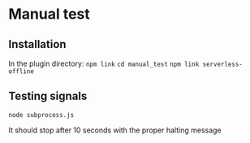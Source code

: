 # Manual test

## Installation

In the plugin directory:
`npm link`
`cd manual_test`
`npm link serverless-offline`

## Testing signals

`node subprocess.js`

It should stop after 10 seconds with the proper halting message
